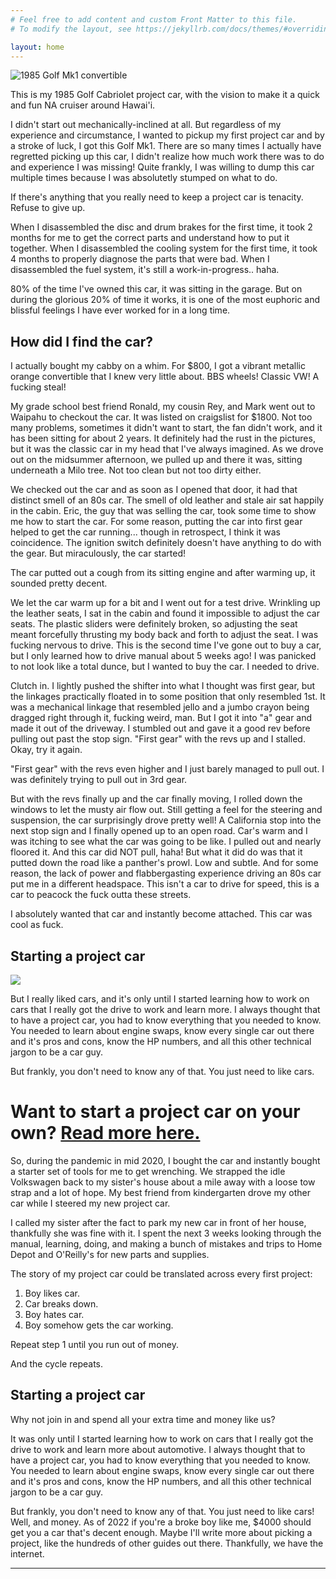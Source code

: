 ```yaml
---
# Feel free to add content and custom Front Matter to this file.
# To modify the layout, see https://jekyllrb.com/docs/themes/#overriding-theme-defaults

layout: home
---
```

![1985 Golf Mk1 convertible](/assets/img/cab.jpg)
<br>

This is my 1985 Golf Cabriolet project car, with the vision to make it a quick and fun NA cruiser around Hawai'i.

I didn't start out mechanically-inclined at all. But regardless of my experience and circumstance, I wanted to pickup my first project car and by a stroke of luck, I got this Golf Mk1. There are so many times I actually have regretted picking up this car, I didn't realize how much work there was to do and experience I was missing! Quite frankly, I was willing to dump this car multiple times because I was absolutetly stumped on what to do. 

If there's anything that you really need to keep a project car is tenacity. Refuse to give up.

When I disassembled the disc and drum brakes for the first time, it took 2 months for me to get the correct parts and understand how to put it together.
When I disassembled the cooling system for the first time, it took 4 months to properly diagnose the parts that were bad.
When I disassembled the fuel system, it's still a work-in-progress.. haha.

80% of the time I've owned this car, it was sitting in the garage. But on during the glorious 20% of time it works, it is one of the most euphoric and blissful feelings I have ever worked for in a long time.

## How did I find the car?

I actually bought my cabby on a whim. For $800, I got a vibrant metallic orange convertible that I knew very little about. BBS wheels! Classic VW! A fucking steal! 

My grade school best friend Ronald, my cousin Rey, and Mark went out to Waipahu to checkout the car. It was listed on craigslist for $1800. Not too many problems, sometimes it didn't want to start, the fan didn't work, and it has been sitting for about 2 years. It definitely had the rust in the pictures, but it was the classic car in my head that I've always imagined. As we drove out on the midsummer afternoon, we pulled up and there it was, sitting underneath a Milo tree. Not too clean but not too dirty either.

We checked out the car and as soon as I opened that door, it had that distinct smell of an 80s car. The smell of old leather and stale air sat happily in the cabin. Eric, the guy that was selling the car, took some time to show me how to start the car. For some reason, putting the car into first gear helped to get the car running... though in retrospect, I think it was coincidence. The ignition switch definitely doesn't have anything to do with the gear. But miraculously, the car started! 

The car putted out a cough from its sitting engine and after warming up, it sounded pretty decent. 

We let the car warm up for a bit and I went out for a test drive. Wrinkling up the leather seats, I sat in the cabin and found it impossible to adjust the car seats. The plastic sliders were definitely broken, so adjusting the seat meant forcefully thrusting my body back and forth to adjust the seat. I was fucking nervous to drive. This is the second time I've gone out to buy a car, but I only learned how to drive manual about 5 weeks ago! I was panicked to not look like a total dunce, but I wanted to buy the car. I needed to drive.

Clutch in. I lightly pushed the shifter into what I thought was first gear, but the linkages practically floated in to some position that only resembled 1st. It was a mechanical linkage that resembled jello and a jumbo crayon being dragged right through it, fucking weird, man. But I got it into "a" gear and made it out of the driveway. I stumbled out and gave it a good rev before pulling out past the stop sign. "First gear" with the revs up and I stalled. Okay, try it again.

"First gear" with the revs even higher and I just barely managed to pull out. I was definitely trying to pull out in 3rd gear. 

But with the revs finally up and the car finally moving, I rolled down the windows to let the musty air flow out. Still getting a feel for the steering and suspension, the car surprisingly drove pretty well! A California stop into the next stop sign and I finally opened up to an open road. Car's warm and I was itching to see what the car was going to be like. I pulled out and nearly floored it. And this car did NOT pull, haha! But what it did do was that it putted down the road like a panther's prowl. Low and subtle. And for some reason, the lack of power and flabbergasting experience driving an 80s car put me in a different headspace. This isn't a car to drive for speed, this is a car to peacock the fuck outta these streets.

I absolutely wanted that car and instantly become attached. This car was cool as fuck.

## Starting a project car
![](/assets/img/face.jpg)<br>

But I really liked cars, and it's only until I started learning how to work on cars that I really got the drive to work and learn more. I always thought that to have a project car, you had to know everything that you needed to know. You needed to learn about engine swaps, know every single car out there and it's pros and cons, know the HP numbers, and all this other technical jargon to be a car guy.

But frankly, you don't need to know any of that. You just need to like cars.

Want to start a project car on your own? [Read more here.](/_posts/2022-01-31-firstprojectcar.md)
=======
So, during the pandemic in mid 2020, I bought the car and instantly bought a starter set of tools for me to get wrenching. We strapped the idle Volkswagen back to my sister's house about a mile away with a loose tow strap and a lot of hope. My best friend from kindergarten drove my other car while I steered my new project car.

I called my sister after the fact to park my new car in front of her house, thankfully she was fine with it. I spent the next 3 weeks looking through the manual, learning, doing, and making a bunch of mistakes and trips to Home Depot and O'Reilly's for new parts and supplies.

The story of my project car could be translated across every first project:

1. Boy likes car.
2. Car breaks down.
3. Boy hates car.
4. Boy somehow gets the car working.

Repeat step 1 until you run out of money.

And the cycle repeats.

## Starting a project car

Why not join in and spend all your extra time and money like us?

It was only until I started learning how to work on cars that I really got the drive to work and learn more about automotive. I always thought that to have a project car, you had to know everything that you needed to know. You needed to learn about engine swaps, know every single car out there and it's pros and cons, know the HP numbers, and all this other technical jargon to be a car guy.

But frankly, you don't need to know any of that. You just need to like cars! Well, and money. As of 2022 if you're a broke boy like me, $4000 should get you a car that's decent enough. Maybe I'll write more about picking a project, like the hundreds of other guides out there. Thankfully, we have the internet.


<!--- Want to start a project car on your own?  [Read more here.](/_posts/2022-01-31-firstprojectcar.md)
-->
<hr>

